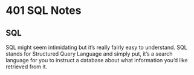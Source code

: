 # 401 SQL Notes

## SQL
SQL might seem intimidating but it’s really fairly easy to understand. 
SQL stands for Structured Query Language and simply put, it’s a search 
language for you to instruct a database about what information you’d like
retrieved from it.